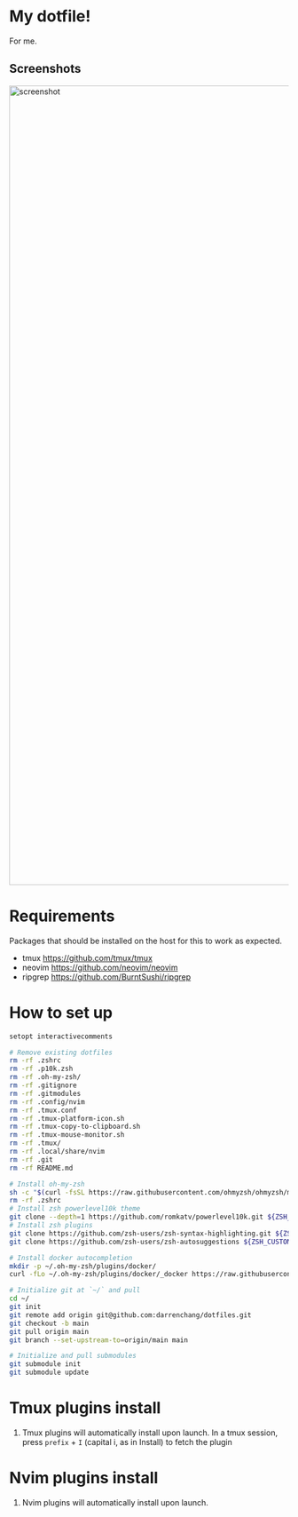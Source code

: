 # My dotfile!
For me.

## Screenshots
<img width="1440" alt="screenshot" src="https://github.com/darrenchang/dotfiles/assets/10385811/78d89d0e-5d32-4c2a-9fca-b2c83f781c37">

# Requirements
Packages that should be installed on the host for this to work as expected.
- tmux <https://github.com/tmux/tmux>
- neovim <https://github.com/neovim/neovim>
- ripgrep <https://github.com/BurntSushi/ripgrep>

# How to set up
```bash
setopt interactivecomments

# Remove existing dotfiles
rm -rf .zshrc
rm -rf .p10k.zsh
rm -rf .oh-my-zsh/
rm -rf .gitignore
rm -rf .gitmodules
rm -rf .config/nvim
rm -rf .tmux.conf
rm -rf .tmux-platform-icon.sh
rm -rf .tmux-copy-to-clipboard.sh
rm -rf .tmux-mouse-monitor.sh
rm -rf .tmux/
rm -rf .local/share/nvim
rm -rf .git
rm -rf README.md

# Install oh-my-zsh
sh -c "$(curl -fsSL https://raw.githubusercontent.com/ohmyzsh/ohmyzsh/master/tools/install.sh)" "" --unattended
rm -rf .zshrc
# Install zsh powerlevel10k theme
git clone --depth=1 https://github.com/romkatv/powerlevel10k.git ${ZSH_CUSTOM:-$HOME/.oh-my-zsh/custom}/themes/powerlevel10k
# Install zsh plugins
git clone https://github.com/zsh-users/zsh-syntax-highlighting.git ${ZSH_CUSTOM:-~/.oh-my-zsh/custom}/plugins/zsh-syntax-highlighting
git clone https://github.com/zsh-users/zsh-autosuggestions ${ZSH_CUSTOM:-~/.oh-my-zsh/custom}/plugins/zsh-autosuggestions

# Install docker autocompletion
mkdir -p ~/.oh-my-zsh/plugins/docker/
curl -fLo ~/.oh-my-zsh/plugins/docker/_docker https://raw.githubusercontent.com/docker/cli/master/contrib/completion/zsh/_docker

# Initialize git at `~/` and pull
cd ~/
git init
git remote add origin git@github.com:darrenchang/dotfiles.git
git checkout -b main
git pull origin main
git branch --set-upstream-to=origin/main main

# Initialize and pull submodules
git submodule init
git submodule update
```

# Tmux plugins install
1. Tmux plugins will automatically install upon launch. In a tmux session, press `prefix` + `I` (capital i, as in 
Install) to fetch the plugin

# Nvim plugins install
1. Nvim plugins will automatically install upon launch.
